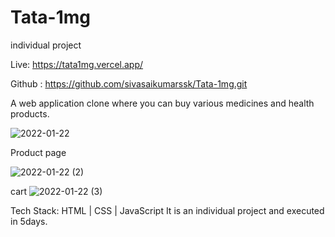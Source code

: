 # Tata-1mg
individual project

Live: https://tata1mg.vercel.app/

Github : https://github.com/sivasaikumarssk/Tata-1mg.git

A web application clone where you can buy various medicines and health
products.

![2022-01-22](https://user-images.githubusercontent.com/83528936/159985094-536052c3-9b9d-4bbd-88da-ecc730ae8d40.png)

Product page

![2022-01-22 (2)](https://user-images.githubusercontent.com/83528936/159986022-19826e94-7f57-433c-b272-6ef0de6488a4.png)

cart
![2022-01-22 (3)](https://user-images.githubusercontent.com/83528936/159986208-c4e5d7e7-4b71-4fb6-aa81-1d755214964b.png)




Tech Stack: HTML | CSS | JavaScript
It is an individual project and executed in 5days.
